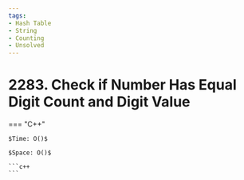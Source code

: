 ```yaml
---
tags:
- Hash Table
- String
- Counting
- Unsolved
---
```



# 2283. Check if Number Has Equal Digit Count and Digit Value

=== "C++"

    $Time: O()$

    $Space: O()$

    ```c++
    ```